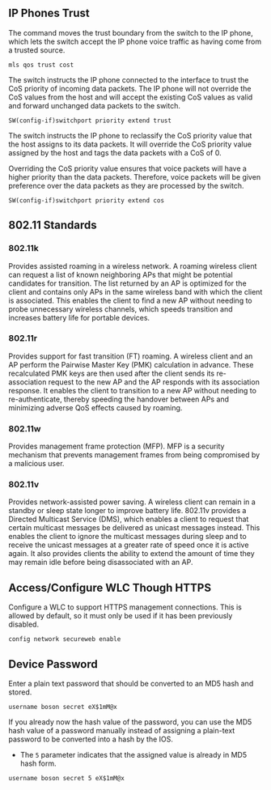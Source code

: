 ## IP Phones Trust
The command moves the trust boundary from the switch to the IP phone, which lets the switch accept the IP phone voice traffic as having come from a trusted source.
```
mls qos trust cost
```

The switch instructs the IP phone connected to the interface to trust the CoS priority of incoming data packets. The IP phone will not override the CoS values from the host and will accept the existing CoS values as valid and forward unchanged data packets to the switch.
```
SW(config-if)switchport priority extend trust
```

The switch instructs the IP phone to reclassify the CoS priority value that the host assigns to its data packets. It will override the CoS priority value assigned by the host and tags the data packets with a CoS of 0.

Overriding the CoS priority value ensures that voice packets will have a higher priority than the data packets. Therefore, voice packets will be given preference over the data packets as they are processed by the switch.
```
SW(config-if)switchport priority extend cos
```

## 802.11 Standards
### 802.11k
Provides assisted roaming in a wireless network. A roaming wireless client can request a list of known neighboring APs that might be potential candidates for transition. The list returned by an AP is optimized for the client and contains only APs in the same wireless band with which the client is associated. This enables the client to find a new AP without needing to probe unnecessary wireless channels, which speeds transition and increases battery life for portable devices.

### 802.11r 
Provides support for fast transition (FT) roaming. A wireless client and an AP perform the Pairwise Master Key (PMK) calculation in advance. These recalculated PMK keys are then used after the client sends its re-association request to the new AP and the AP responds with its association response. It enables the client to transition to a new AP without needing to re-authenticate, thereby  speeding the handover between APs and minimizing adverse QoS effects caused by roaming.

### 802.11w
Provides management frame protection (MFP). MFP is a security mechanism that prevents management frames from being compromised by a malicious user.

### 802.11v
Provides network-assisted power saving. A wireless client can remain in a standby or sleep state longer to improve battery life. 802.11v provides a Directed Multicast Service (DMS), which enables a client to request that certain multicast messages be delivered as unicast messages instead. This enables the client to ignore the multicast messages during sleep and to receive the unicast messages at a greater rate of speed once it is active again. It also provides clients the ability to extend the amount of time they may remain idle before being disassociated with an AP.

## Access/Configure WLC Though HTTPS

Configure a WLC to support HTTPS management connections. This is allowed by default, so it must only be used if it has been previously disabled.
```
config network secureweb enable
```


## Device Password

Enter a plain text password that should be converted to an MD5 hash and stored.
```
username boson secret eX$1mM@x
```

If you already now the hash value of the password, you can use the MD5 hash value of a password manually instead of assigning a plain-text password to be converted into a hash by the IOS.
* The `5` parameter indicates that the assigned value is already in MD5 hash form.
```
username boson secret 5 eX$1mM@x
```

